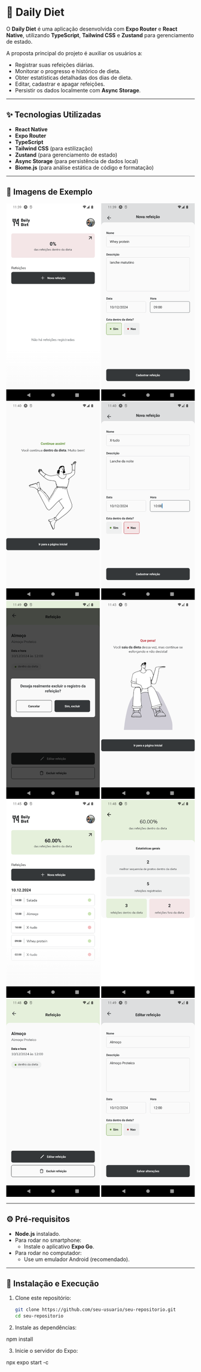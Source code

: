 # 📱 Daily Diet  

O **Daily Diet** é uma aplicação desenvolvida com **Expo Router** e **React Native**, utilizando **TypeScript**, **Tailwind CSS** e **Zustand** para gerenciamento de estado.  

A proposta principal do projeto é auxiliar os usuários a:  
- Registrar suas refeições diárias.  
- Monitorar o progresso e histórico de dieta.  
- Obter estatísticas detalhadas dos dias de dieta.  
- Editar, cadastrar e apagar refeições.  
- Persistir os dados localmente com **Async Storage**.  

---

## ✨ Tecnologias Utilizadas  

- **React Native**  
- **Expo Router**  
- **TypeScript**  
- **Tailwind CSS** (para estilização)  
- **Zustand** (para gerenciamento de estado)  
- **Async Storage** (para persistência de dados local)  
- **Biome.js** (para análise estática de código e formatação)  

---

## 📸 Imagens de Exemplo  


<img src=".github/image1.png" alt="Tela Inicial" width="250"/>  

<img src=".github/image2.png" alt="Registro de Refeição" width="250"/>  

<img src=".github/image3.png" alt="Estatísticas da Dieta" width="250"/>  

<img src=".github/image4.png" alt="Edição de Refeição" width="250"/>  

<img src=".github/image5.png" alt="Edição de Refeição" width="250"/>  

<img src=".github/image6.png" alt="Edição de Refeição" width="250"/>  

<img src=".github/image7.png" alt="Edição de Refeição" width="250"/>  

<img src=".github/image8.png" alt="Edição de Refeição" width="250"/>  

<img src=".github/image9.png" alt="Edição de Refeição" width="250"/>  

<img src=".github/image10.png" alt="Edição de Refeição" width="250"/>  

---

## ⚙️ Pré-requisitos  

- **Node.js** instalado.  
- Para rodar no smartphone:  
  - Instale o aplicativo **Expo Go**.  
- Para rodar no computador:  
  - Use um emulador Android (recomendado).  

---

## 🚀 Instalação e Execução  

1. Clone este repositório:  
   ```bash
   git clone https://github.com/seu-usuario/seu-repositorio.git
   cd seu-repositorio

2. Instale as dependências:

npm install

3. Inicie o servidor do Expo:

npx expo start -c